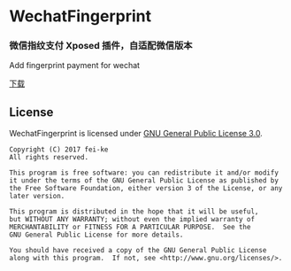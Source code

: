 WechatFingerprint
================

### 微信指纹支付 Xposed 插件，自适配微信版本
Add fingerprint payment for wechat

[下载](https://github.com/fei-ke/WechatFingerprint/releases/download/v1.3/wechat_fingerprint.apk)


License
-------
WechatFingerprint is licensed under [GNU General Public License 3.0](https://www.gnu.org/licenses/gpl-3.0.txt).

```
Copyright (C) 2017 fei-ke
All rights reserved.

This program is free software: you can redistribute it and/or modify
it under the terms of the GNU General Public License as published by
the Free Software Foundation, either version 3 of the License, or any later version.

This program is distributed in the hope that it will be useful,
but WITHOUT ANY WARRANTY; without even the implied warranty of
MERCHANTABILITY or FITNESS FOR A PARTICULAR PURPOSE.  See the
GNU General Public License for more details.

You should have received a copy of the GNU General Public License
along with this program.  If not, see <http://www.gnu.org/licenses/>.
```
